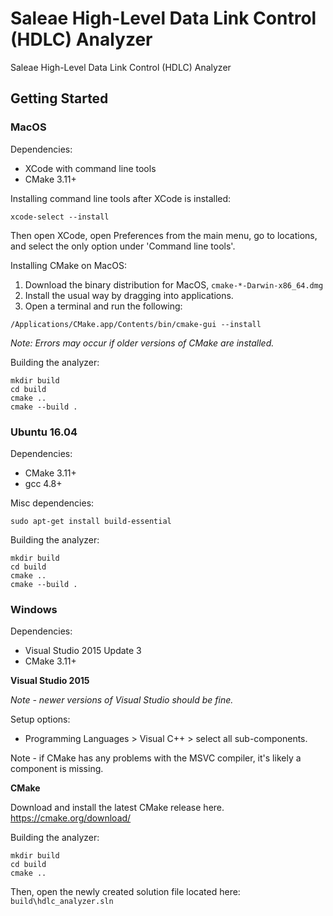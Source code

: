 # Saleae High-Level Data Link Control (HDLC) Analyzer

Saleae High-Level Data Link Control (HDLC) Analyzer

## Getting Started

### MacOS

Dependencies:
- XCode with command line tools
- CMake 3.11+

Installing command line tools after XCode is installed:
```
xcode-select --install
```

Then open XCode, open Preferences from the main menu, go to locations, and select the only option under 'Command line tools'.

Installing CMake on MacOS:

1. Download the binary distribution for MacOS, `cmake-*-Darwin-x86_64.dmg`
2. Install the usual way by dragging into applications.
3. Open a terminal and run the following:
```
/Applications/CMake.app/Contents/bin/cmake-gui --install
```
*Note: Errors may occur if older versions of CMake are installed.*

Building the analyzer:
```
mkdir build
cd build
cmake ..
cmake --build .
```

### Ubuntu 16.04

Dependencies:
- CMake 3.11+
- gcc 4.8+

Misc dependencies:

```
sudo apt-get install build-essential
```

Building the analyzer:
```
mkdir build
cd build
cmake ..
cmake --build .
```

### Windows

Dependencies:
- Visual Studio 2015 Update 3
- CMake 3.11+

**Visual Studio 2015**

*Note - newer versions of Visual Studio should be fine.*

Setup options:
- Programming Languages > Visual C++ > select all sub-components.

Note - if CMake has any problems with the MSVC compiler, it's likely a component is missing.

**CMake**

Download and install the latest CMake release here.
https://cmake.org/download/

Building the analyzer:
```
mkdir build
cd build
cmake ..
```

Then, open the newly created solution file located here: `build\hdlc_analyzer.sln`
